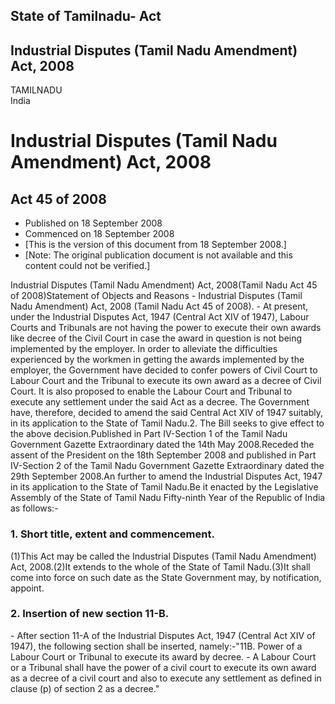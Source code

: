 ## State of Tamilnadu- Act

## Industrial Disputes (Tamil Nadu Amendment) Act, 2008

TAMILNADU  
India

# Industrial Disputes (Tamil Nadu Amendment) Act, 2008

## Act 45 of 2008

  * Published on 18 September 2008 
  * Commenced on 18 September 2008 
  * [This is the version of this document from 18 September 2008.] 
  * [Note: The original publication document is not available and this content could not be verified.] 

Industrial Disputes (Tamil Nadu Amendment) Act, 2008(Tamil Nadu Act 45 of
2008)Statement of Objects and Reasons - Industrial Disputes (Tamil Nadu
Amendment) Act, 2008 (Tamil Nadu Act 45 of 2008). - At present, under the
Industrial Disputes Act, 1947 (Central Act XIV of 1947), Labour Courts and
Tribunals are not having the power to execute their own awards like decree of
the Civil Court in case the award in question is not being implemented by the
employer. In order to alleviate the difficulties experienced by the workmen in
getting the awards implemented by the employer, the Government have decided to
confer powers of Civil Court to Labour Court and the Tribunal to execute its
own award as a decree of Civil Court. It is also proposed to enable the Labour
Court and Tribunal to execute any settlement under the said Act as a decree.
The Government have, therefore, decided to amend the said Central Act XIV of
1947 suitably, in its application to the State of Tamil Nadu.2\. The Bill
seeks to give effect to the above decision.Published in Part IV-Section 1 of
the Tamil Nadu Government Gazette Extraordinary dated the 14th May
2008.Receded the assent of the President on the 18th September 2008 and
published in Part IV-Section 2 of the Tamil Nadu Government Gazette
Extraordinary dated the 29th September 2008.An further to amend the Industrial
Disputes Act, 1947 in its application to the State of Tamil Nadu.Be it enacted
by the Legislative Assembly of the State of Tamil Nadu Fifty-ninth Year of the
Republic of India as follows:-

### 1. Short title, extent and commencement.

(1)This Act may be called the Industrial Disputes (Tamil Nadu Amendment) Act,
2008.(2)It extends to the whole of the State of Tamil Nadu.(3)It shall come
into force on such date as the State Government may, by notification, appoint.

### 2. Insertion of new section 11-B.

\- After section 11-A of the Industrial Disputes Act, 1947 (Central Act XIV of
1947), the following section shall be inserted, namely:-"11B. Power of a
Labour Court or Tribunal to execute its award by decree. - A Labour Court or a
Tribunal shall have the power of a civil court to execute its own award as a
decree of a civil court and also to execute any settlement as defined in
clause (p) of section 2 as a decree."

